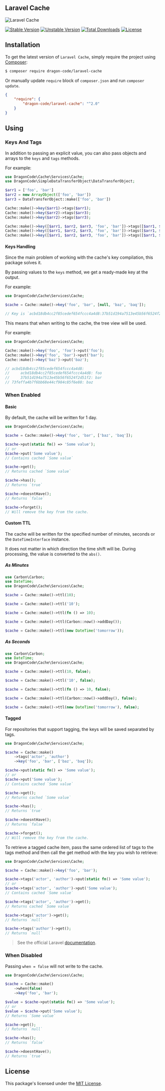 ## Laravel Cache

<img src="https://preview.dragon-code.pro/TheDragonCode/laravel-cache.svg?brand=laravel" alt="Laravel Cache"/>

[![Stable Version][badge_stable]][link_packagist]
[![Unstable Version][badge_unstable]][link_packagist]
[![Total Downloads][badge_downloads]][link_packagist]
[![License][badge_license]][link_license]

## Installation

To get the latest version of `Laravel Cache`, simply require the project using [Composer](https://getcomposer.org):

```bash
$ composer require dragon-code/laravel-cache
```

Or manually update `require` block of `composer.json` and run `composer update`.

```json
{
    "require": {
        "dragon-code/laravel-cache": "^2.0"
    }
}
```

## Using

### Keys And Tags

In addition to passing an explicit value, you can also pass objects and arrays to the `keys` and `tags` methods.

For example:

```php
use DragonCode\Cache\Services\Cache;
use DragonCode\SimpleDataTransferObject\DataTransferObject;

$arr1 = ['foo', 'bar']
$arr2 = new ArrayObject(['foo', 'bar'])
$arr3 = DataTransferObject::make(['foo', 'bar'])

Cache::make()->key($arr1)->tags($arr1);
Cache::make()->key($arr2)->tags($arr3);
Cache::make()->key($arr2)->tags($arr3);

Cache::make()->key([$arr1, $arr2, $arr3, 'foo', 'bar'])->tags([$arr1, $arr2, $arr3, 'foo', 'bar']);
Cache::make()->key([$arr1, $arr2, $arr3, 'foo', 'bar'])->tags([$arr1, $arr2, $arr3, 'foo', 'bar']);
Cache::make()->key([$arr1, $arr2, $arr3, 'foo', 'bar'])->tags([$arr1, $arr2, $arr3, 'foo', 'bar']);
```

#### Keys Handling

Since the main problem of working with the cache's key compilation, this package solves it.

By passing values to the `keys` method, we get a ready-made key at the output.

For example:

```php
use DragonCode\Cache\Services\Cache;

$cache = Cache::make()->key('foo', 'bar', [null, 'baz', 'baq']);

// Key is `acbd18db4cc2f85cedef654fccc4a4d8:37b51d194a7513e45b56f6524f2d51f2:73feffa4b7f6bb68e44cf984c85f6e88:b47951d522316fdd8811b23fc9c2f583`
```

This means that when writing to the cache, the tree view will be used.

For example:

```php
use DragonCode\Cache\Services\Cache;

Cache::make()->key('foo', 'foo')->put('foo');
Cache::make()->key('foo', 'bar')->put('bar');
Cache::make()->key('baz')->put('baz');

// acbd18db4cc2f85cedef654fccc4a4d8:
//     acbd18db4cc2f85cedef654fccc4a4d8: foo
//     37b51d194a7513e45b56f6524f2d51f2: bar
// 73feffa4b7f6bb68e44cf984c85f6e88: baz
```

### When Enabled

#### Basic

By default, the cache will be written for 1 day.

```php
use DragonCode\Cache\Services\Cache;

$cache = Cache::make()->key('foo', 'bar', ['baz', 'baq']);

$cache->put(static fn() => 'Some value');
// or
$cache->put('Some value');
// Contains cached `Some value`

$cache->get();
// Returns cached `Some value`

$cache->has();
// Returns `true`

$cache->doesntHave();
// Returns `false`

$cache->forget();
// Will remove the key from the cache.
```

#### Custom TTL

The cache will be written for the specified number of minutes, seconds or the `DateTimeInterface` instance.

It does not matter in which direction the time shift will be. During processing, the value is converted to the `abs()`.

##### As Minutes

```php
use Carbon\Carbon;
use DateTime;
use DragonCode\Cache\Services\Cache;

$cache = Cache::make()->ttl(10);

$cache = Cache::make()->ttl('10');

$cache = Cache::make()->ttl(fn () => 10);

$cache = Cache::make()->ttl(Carbon::now()->addDay());

$cache = Cache::make()->ttl(new DateTime('tomorrow'));
```

##### As Seconds

```php
use Carbon\Carbon;
use DateTime;
use DragonCode\Cache\Services\Cache;

$cache = Cache::make()->ttl(10, false);

$cache = Cache::make()->ttl('10', false);

$cache = Cache::make()->ttl(fn () => 10, false);

$cache = Cache::make()->ttl(Carbon::now()->addDay(), false);

$cache = Cache::make()->ttl(new DateTime('tomorrow'), false);
```

#### Tagged

For repositories that support tagging, the keys will be saved separated by tags.

```php
use DragonCode\Cache\Services\Cache;

$cache = Cache::make()
    ->tags('actor', 'author')
    ->key('foo', 'bar', ['baz', 'baq']);

$cache->put(static fn() => 'Some value');
// or
$cache->put('Some value');
// Contains cached `Some value`

$cache->get();
// Returns cached `Some value`

$cache->has();
// Returns `true`

$cache->doesntHave();
// Returns `false`

$cache->forget();
// Will remove the key from the cache.
```

To retrieve a tagged cache item, pass the same ordered list of tags to the tags method and then call the get method with the key you wish to retrieve:

```php
use DragonCode\Cache\Services\Cache;

$cache = Cache::make()->key('foo', 'bar');

$cache->tags('actor', 'author')->put(static fn() => 'Some value');
// or
$cache->tags('actor', 'author')->put('Some value');
// Contains cached `Some value`

$cache->tags('actor', 'author')->get();
// Returns cached `Some value`

$cache->tags('actor')->get();
// Returns `null`

$cache->tags('author')->get();
// Returns `null`
```

> See the official Laravel [documentation](https://laravel.com/docs/cache#accessing-tagged-cache-items).

### When Disabled

Passing `when = false` will not write to the cache.

```php
use DragonCode\Cache\Services\Cache;

$cache = Cache::make()
    ->when(false)
    ->key('foo', 'bar');

$value = $cache->put(static fn() => 'Some value');
// or
$value = $cache->put('Some value');
// Returns `Some value`

$cache->get();
// Returns `null`

$cache->has();
// Returns `false`

$cache->doesntHave();
// Returns `true`
```

## License

This package's licensed under the [MIT License](LICENSE).


[badge_downloads]:  https://img.shields.io/packagist/dt/dragon-code/laravel-cache.svg?style=flat-square

[badge_license]:    https://img.shields.io/github/license/TheDragonCode/laravel-cache.svg?style=flat-square

[badge_stable]:     https://img.shields.io/github/v/release/TheDragonCode/laravel-cache?label=stable&style=flat-square

[badge_unstable]:   https://img.shields.io/badge/unstable-dev--main-orange?style=flat-square

[link_license]:     LICENSE

[link_packagist]:   https://packagist.org/packages/dragon-code/laravel-cache
